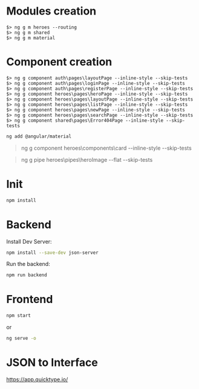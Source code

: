 # Modules creation

```console
$> ng g m heroes --routing
$> ng g m shared
$> ng g m material
```

# Component creation

```console
$> ng g component auth\pages\layoutPage --inline-style --skip-tests
$> ng g component auth\pages\loginPage --inline-style --skip-tests
$> ng g component auth\pages\registerPage --inline-style --skip-tests
$> ng g component heroes\pages\heroPage --inline-style --skip-tests
$> ng g component heroes\pages\layoutPage --inline-style --skip-tests
$> ng g component heroes\pages\listPage --inline-style --skip-tests
$> ng g component heroes\pages\newPage --inline-style --skip-tests
$> ng g component heroes\pages\searchPage --inline-style --skip-tests
$> ng g component shared\pages\Error404Page --inline-style --skip-tests
```

```bash
ng add @angular/material
```

> ng g component heroes\components\card --inline-style --skip-tests

> ng g pipe heroes\pipes\heroImage --flat --skip-tests

# Init

```bash
npm install
```

# Backend

Install Dev Server:

```bash
npm install --save-dev json-server
```

Run the backend:

```bash
npm run backend
```

# Frontend

```bash
npm start
```
or
```bash
ng serve -o
```

# JSON to Interface

https://app.quicktype.io/
